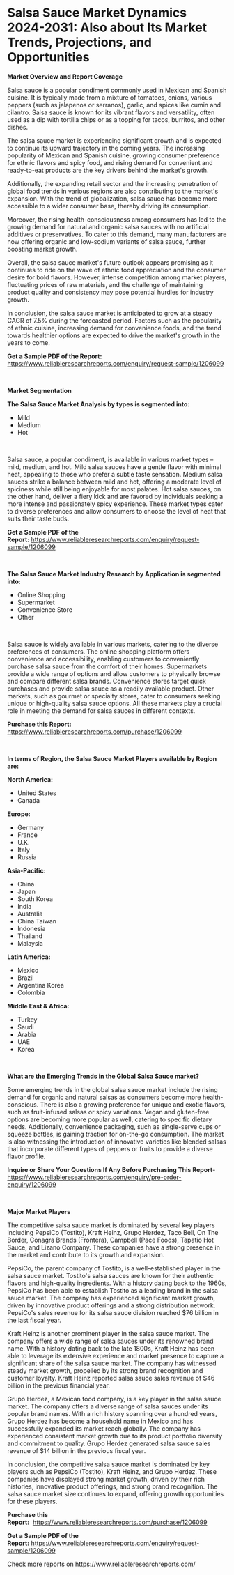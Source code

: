 <p><h1>Salsa Sauce Market Dynamics 2024-2031: Also about Its Market Trends, Projections, and Opportunities</h1></p><p><strong>Market Overview and Report Coverage</strong></p>
<p><p>Salsa sauce is a popular condiment commonly used in Mexican and Spanish cuisine. It is typically made from a mixture of tomatoes, onions, various peppers (such as jalapenos or serranos), garlic, and spices like cumin and cilantro. Salsa sauce is known for its vibrant flavors and versatility, often used as a dip with tortilla chips or as a topping for tacos, burritos, and other dishes.</p><p>The salsa sauce market is experiencing significant growth and is expected to continue its upward trajectory in the coming years. The increasing popularity of Mexican and Spanish cuisine, growing consumer preference for ethnic flavors and spicy food, and rising demand for convenient and ready-to-eat products are the key drivers behind the market's growth.</p><p>Additionally, the expanding retail sector and the increasing penetration of global food trends in various regions are also contributing to the market's expansion. With the trend of globalization, salsa sauce has become more accessible to a wider consumer base, thereby driving its consumption.</p><p>Moreover, the rising health-consciousness among consumers has led to the growing demand for natural and organic salsa sauces with no artificial additives or preservatives. To cater to this demand, many manufacturers are now offering organic and low-sodium variants of salsa sauce, further boosting market growth.</p><p>Overall, the salsa sauce market's future outlook appears promising as it continues to ride on the wave of ethnic food appreciation and the consumer desire for bold flavors. However, intense competition among market players, fluctuating prices of raw materials, and the challenge of maintaining product quality and consistency may pose potential hurdles for industry growth.</p><p>In conclusion, the salsa sauce market is anticipated to grow at a steady CAGR of 7.5% during the forecasted period. Factors such as the popularity of ethnic cuisine, increasing demand for convenience foods, and the trend towards healthier options are expected to drive the market's growth in the years to come.</p></p>
<p><strong>Get a Sample PDF of the Report:</strong> <a href="https://www.reliableresearchreports.com/enquiry/request-sample/1206099">https://www.reliableresearchreports.com/enquiry/request-sample/1206099</a></p>
<p>&nbsp;</p>
<p><strong>Market Segmentation</strong></p>
<p><strong>The Salsa Sauce Market Analysis by types is segmented into:</strong></p>
<p><ul><li>Mild</li><li>Medium</li><li>Hot</li></ul></p>
<p>&nbsp;</p>
<p><p>Salsa sauce, a popular condiment, is available in various market types – mild, medium, and hot. Mild salsa sauces have a gentle flavor with minimal heat, appealing to those who prefer a subtle taste sensation. Medium salsa sauces strike a balance between mild and hot, offering a moderate level of spiciness while still being enjoyable for most palates. Hot salsa sauces, on the other hand, deliver a fiery kick and are favored by individuals seeking a more intense and passionately spicy experience. These market types cater to diverse preferences and allow consumers to choose the level of heat that suits their taste buds.</p></p>
<p><strong>Get a Sample PDF of the Report:</strong>&nbsp;<a href="https://www.reliableresearchreports.com/enquiry/request-sample/1206099">https://www.reliableresearchreports.com/enquiry/request-sample/1206099</a></p>
<p>&nbsp;</p>
<p><strong>The Salsa Sauce Market Industry Research by Application is segmented into:</strong></p>
<p><ul><li>Online Shopping</li><li>Supermarket</li><li>Convenience Store</li><li>Other</li></ul></p>
<p>&nbsp;</p>
<p><p>Salsa sauce is widely available in various markets, catering to the diverse preferences of consumers. The online shopping platform offers convenience and accessibility, enabling customers to conveniently purchase salsa sauce from the comfort of their homes. Supermarkets provide a wide range of options and allow customers to physically browse and compare different salsa brands. Convenience stores target quick purchases and provide salsa sauce as a readily available product. Other markets, such as gourmet or specialty stores, cater to consumers seeking unique or high-quality salsa sauce options. All these markets play a crucial role in meeting the demand for salsa sauces in different contexts.</p></p>
<p><strong>Purchase this Report:</strong>&nbsp; <a href="https://www.reliableresearchreports.com/purchase/1206099">https://www.reliableresearchreports.com/purchase/1206099</a></p>
<p>&nbsp;</p>
<p><strong>In terms of Region, the Salsa Sauce Market Players available by Region are:</strong></p>
<p>
    <p> <strong> North America: </strong>
        <ul>
            <li>United States</li>
            <li>Canada</li>
        </ul>
        </p> 
    <p> <strong> Europe: </strong>
        <ul>
            <li>Germany</li>
            <li>France</li>
            <li>U.K.</li>
            <li>Italy</li>
            <li>Russia</li>
        </ul>
        </p> 
    <p> <strong> Asia-Pacific: </strong>
        <ul>
            <li>China</li>
            <li>Japan</li>
            <li>South Korea</li>
            <li>India</li>
            <li>Australia</li>
            <li>China Taiwan</li>
            <li>Indonesia</li>
            <li>Thailand</li>
            <li>Malaysia</li>
        </ul>
        </p> 
    <p> <strong> Latin America: </strong>
        <ul>
            <li>Mexico</li>
            <li>Brazil</li>
            <li>Argentina Korea</li>
            <li>Colombia</li>
        </ul>
        </p> 
    <p> <strong> Middle East & Africa: </strong>
        <ul>
            <li>Turkey</li>
            <li>Saudi</li>
            <li>Arabia</li>
            <li>UAE</li>
            <li>Korea</li>
        </ul>
    </p>
    </p>
<p>&nbsp;</p>
<p><strong>What are the Emerging Trends in the Global Salsa Sauce market?</strong></p>
<p><p>Some emerging trends in the global salsa sauce market include the rising demand for organic and natural salsas as consumers become more health-conscious. There is also a growing preference for unique and exotic flavors, such as fruit-infused salsas or spicy variations. Vegan and gluten-free options are becoming more popular as well, catering to specific dietary needs. Additionally, convenience packaging, such as single-serve cups or squeeze bottles, is gaining traction for on-the-go consumption. The market is also witnessing the introduction of innovative varieties like blended salsas that incorporate different types of peppers or fruits to provide a diverse flavor profile.</p></p>
<p><strong>Inquire or Share Your Questions If Any Before Purchasing This Report</strong>- <a href="https://www.reliableresearchreports.com/enquiry/pre-order-enquiry/1206099">https://www.reliableresearchreports.com/enquiry/pre-order-enquiry/1206099</a></p>
<p>&nbsp;</p>
<p><strong>Major Market Players</strong></p>
<p><p>The competitive salsa sauce market is dominated by several key players including PepsiCo (Tostito), Kraft Heinz, Grupo Herdez, Taco Bell, On The Border, Conagra Brands (Frontera), Campbell (Pace Foods), Tapatio Hot Sauce, and Lizano Company. These companies have a strong presence in the market and contribute to its growth and expansion.</p><p>PepsiCo, the parent company of Tostito, is a well-established player in the salsa sauce market. Tostito's salsa sauces are known for their authentic flavors and high-quality ingredients. With a history dating back to the 1960s, PepsiCo has been able to establish Tostito as a leading brand in the salsa sauce market. The company has experienced significant market growth, driven by innovative product offerings and a strong distribution network. PepsiCo's sales revenue for its salsa sauce division reached $76 billion in the last fiscal year.</p><p>Kraft Heinz is another prominent player in the salsa sauce market. The company offers a wide range of salsa sauces under its renowned brand name. With a history dating back to the late 1800s, Kraft Heinz has been able to leverage its extensive experience and market presence to capture a significant share of the salsa sauce market. The company has witnessed steady market growth, propelled by its strong brand recognition and customer loyalty. Kraft Heinz reported salsa sauce sales revenue of $46 billion in the previous financial year.</p><p>Grupo Herdez, a Mexican food company, is a key player in the salsa sauce market. The company offers a diverse range of salsa sauces under its popular brand names. With a rich history spanning over a hundred years, Grupo Herdez has become a household name in Mexico and has successfully expanded its market reach globally. The company has experienced consistent market growth due to its product portfolio diversity and commitment to quality. Grupo Herdez generated salsa sauce sales revenue of $14 billion in the previous fiscal year.</p><p>In conclusion, the competitive salsa sauce market is dominated by key players such as PepsiCo (Tostito), Kraft Heinz, and Grupo Herdez. These companies have displayed strong market growth, driven by their rich histories, innovative product offerings, and strong brand recognition. The salsa sauce market size continues to expand, offering growth opportunities for these players.</p></p>
<p><strong>Purchase this Report:</strong>&nbsp;&nbsp;<a href="https://www.reliableresearchreports.com/purchase/1206099">https://www.reliableresearchreports.com/purchase/1206099</a></p>
<p></p>
<p><strong>Get a Sample PDF of the Report:</strong>&nbsp;<a href="https://www.reliableresearchreports.com/enquiry/request-sample/1206099">https://www.reliableresearchreports.com/enquiry/request-sample/1206099</a></p>
<p>Check more reports on https://www.reliableresearchreports.com/</p>